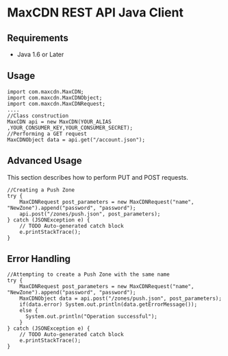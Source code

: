 # MaxCDN REST API Java Client

## Requirements

 - Java 1.6 or Later

## Usage
	import com.maxcdn.MaxCDN;
	import com.maxcdn.MaxCDNObject;
	import com.maxcdn.MaxCDNRequest;
	....
	//Class construction
	MaxCDN api = new MaxCDN(YOUR_ALIAS ,YOUR_CONSUMER_KEY,YOUR_CONSUMER_SECRET);
	//Performing a GET request
	MaxCDNObject data = api.get("/account.json");
	
## Advanced Usage
This section describes how to perform PUT and POST requests.

	//Creating a Push Zone
	try {
		MaxCDNRequest post_parameters = new MaxCDNRequest("name", "NewZone").append("password", "password");
		api.post("/zones/push.json", post_parameters);
	} catch (JSONException e) {
		// TODO Auto-generated catch block
		e.printStackTrace();
	}
	
## Error Handling

	//Attempting to create a Push Zone with the same name
	try {
		MaxCDNRequest post_parameters = new MaxCDNRequest("name", "NewZone").append("password", "password");
		MaxCDNObject data = api.post("/zones/push.json", post_parameters);
		if(data.error) System.out.println(data.getErrorMessage());
		else {
		  System.out.println("Operation successful");
		}
	} catch (JSONException e) {
		// TODO Auto-generated catch block
		e.printStackTrace();
	}
	
	